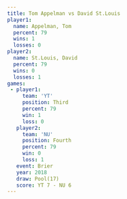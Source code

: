 ```yaml
---
title: Tom Appelman vs David St.Louis
player1:               
  name: Appelman, Tom  
  percent: 79          
  wins: 1              
  losses: 0            
player2:               
  name: St.Louis, David
  percent: 79          
  wins: 0              
  losses: 1            
games:
 - player1:         
     team: 'YT'     
     position: Third
     percent: 79    
     win: 1         
     loss: 0        
   player2:          
     team: 'NU'      
     position: Fourth
     percent: 79     
     win: 0          
     loss: 1         
   event: Brier      
   year: 2018        
   draw: Pool(17)    
   score: YT 7 - NU 6
---
```

